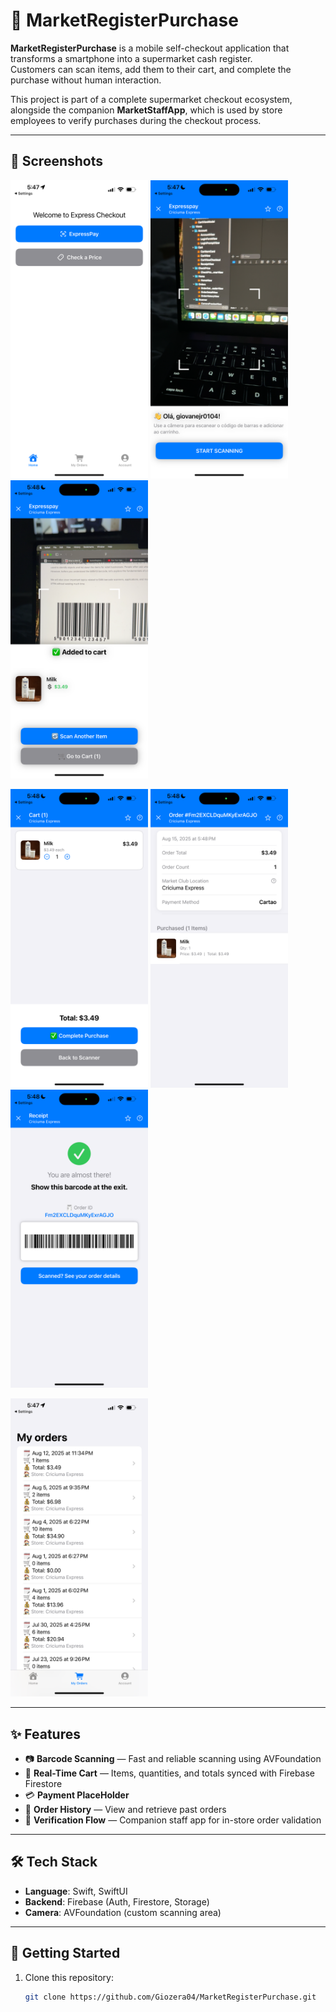# 🛒 MarketRegisterPurchase

**MarketRegisterPurchase** is a mobile self-checkout application that transforms a smartphone into a supermarket cash register.  
Customers can scan items, add them to their cart, and complete the purchase without human interaction.  

This project is part of a complete supermarket checkout ecosystem, alongside the companion **MarketStaffApp**, 
which is used by store employees to verify purchases during the checkout process.


---

## 📸 Screenshots

<p float="left">
  <img src="screenshots/home.PNG" width="220" />
  <img src="screenshots/home_scanner.PNG" width="220" />
  <img src="screenshots/item_scanned.PNG" width="220" />
</p>

<p float="left">
  <img src="screenshots/cart.PNG" width="220" />
  <img src="screenshots/receipt.PNG" width="220" />
  <img src="screenshots/purchased_verification.PNG" width="220" />
</p>

<p float="left">
  <img src="screenshots/orders.PNG" width="220" />
</p>

---

## ✨ Features
- 📷 **Barcode Scanning** — Fast and reliable scanning using AVFoundation  
- 🛒 **Real-Time Cart** — Items, quantities, and totals synced with Firebase Firestore  
- 💳 **Payment PlaceHolder** 
- 📜 **Order History** — View and retrieve past orders  
- 🏪 **Verification Flow** — Companion staff app for in-store order validation  

---

## 🛠 Tech Stack
- **Language**: Swift, SwiftUI  
- **Backend**: Firebase (Auth, Firestore, Storage)  
- **Camera**: AVFoundation (custom scanning area)  

---

## 🚀 Getting Started

1. Clone this repository:
   ```bash
   git clone https://github.com/Giozera04/MarketRegisterPurchase.git
